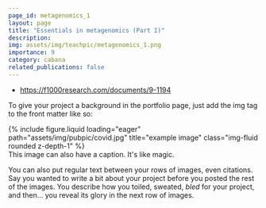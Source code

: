 ```yaml
---
page_id: metagenomics_1
layout: page
title: "Essentials in metagenomics (Part I)"
description: 
img: assets/img/teachpic/metagenomics_1.png
importance: 9
category: cabana
related_publications: false
---
```


* https://f1000research.com/documents/9-1194

To give your project a background in the portfolio page, just add the img tag to the front matter like so:

<div class="row">
    <div class="col-sm mt-3 mt-md-0">
        {% include figure.liquid loading="eager" path="assets/img/pubpic/covid.jpg" title="example image" class="img-fluid rounded z-depth-1" %}
    </div>
</div>
<div class="caption">
    This image can also have a caption. It's like magic.
</div>

You can also put regular text between your rows of images, even citations.
Say you wanted to write a bit about your project before you posted the rest of the images.
You describe how you toiled, sweated, _bled_ for your project, and then... you reveal its glory in the next row of images.
